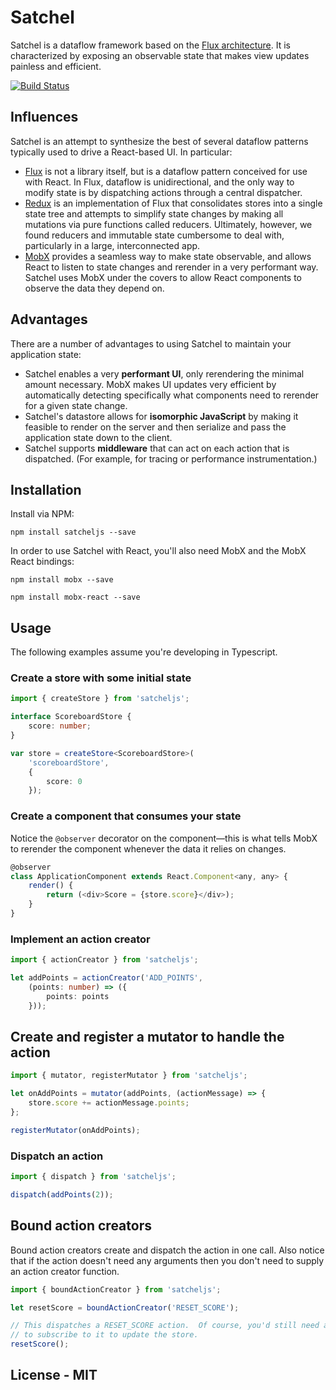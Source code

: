 # Satchel

Satchel is a dataflow framework based on the [Flux architecture](http://facebook.github.io/react/blog/2014/05/06/flux.html).  It is characterized by exposing an observable state that makes view updates painless and efficient.

[![Build Status](https://travis-ci.org/Microsoft/satcheljs.svg?branch=master)](https://travis-ci.org/Microsoft/satcheljs)

## Influences

Satchel is an attempt to synthesize the best of several dataflow patterns typically used to drive a React-based UI.  In particular:

* [Flux](http://facebook.github.io/react/blog/2014/05/06/flux.html) is not a library itself, but is a dataflow pattern conceived for use with React.  In Flux, dataflow is unidirectional, and the only way to modify state is by dispatching actions through a central dispatcher.
* [Redux](http://redux.js.org/index.html) is an implementation of Flux that consolidates stores into a single state tree and attempts to simplify state changes by making all mutations via pure functions called reducers.  Ultimately, however, we found reducers and immutable state cumbersome to deal with, particularly in a large, interconnected app.
* [MobX](http://mobxjs.github.io/mobx/index.html) provides a seamless way to make state observable, and allows React to listen to state changes and rerender in a very performant way.  Satchel uses MobX under the covers to allow React components to observe the data they depend on.

## Advantages

There are a number of advantages to using Satchel to maintain your application state:

* Satchel enables a very **performant UI**, only rerendering the minimal amount necessary.  MobX makes UI updates very efficient by automatically detecting specifically what components need to rerender for a given state change.
* Satchel's datastore allows for **isomorphic JavaScript** by making it feasible to render on the server and then serialize and pass the application state down to the client.
* Satchel supports **middleware** that can act on each action that is dispatched.  (For example, for tracing or performance instrumentation.)


## Installation

Install via NPM:

`npm install satcheljs --save`

In order to use Satchel with React, you'll also need MobX and the MobX React bindings:

`npm install mobx --save`

`npm install mobx-react --save`


## Usage

The following examples assume you're developing in Typescript.

### Create a store with some initial state

```typescript
import { createStore } from 'satcheljs';

interface ScoreboardStore {
    score: number;
}

var store = createStore<ScoreboardStore>(
    'scoreboardStore',
    {
        score: 0
    });
```

### Create a component that consumes your state

Notice the `@observer` decorator on the component—this is what tells MobX to rerender the component whenever the data it relies on changes.

```javascript
@observer
class ApplicationComponent extends React.Component<any, any> {
    render() {
        return (<div>Score = {store.score}</div>);
    }
}
```

### Implement an action creator

```typescript
import { actionCreator } from 'satcheljs';

let addPoints = actionCreator('ADD_POINTS',
    (points: number) => ({
        points: points
    }));
```

## Create and register a mutator to handle the action

```typescript
import { mutator, registerMutator } from 'satcheljs';

let onAddPoints = mutator(addPoints, (actionMessage) => {
    store.score += actionMessage.points;
};

registerMutator(onAddPoints);
```

### Dispatch an action

```typescript
import { dispatch } from 'satcheljs';

dispatch(addPoints(2));
```

## Bound action creators

Bound action creators create and dispatch the action in one call.
Also notice that if the action doesn't need any arguments then you don't need to supply an action creator function.

```typescript
import { boundActionCreator } from 'satcheljs';

let resetScore = boundActionCreator('RESET_SCORE');

// This dispatches a RESET_SCORE action.  Of course, you'd still need a mutator
// to subscribe to it to update the store.
resetScore();
```

## License - MIT

